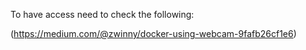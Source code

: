 To have access need to check the following:

(https://medium.com/@zwinny/docker-using-webcam-9fafb26cf1e6)